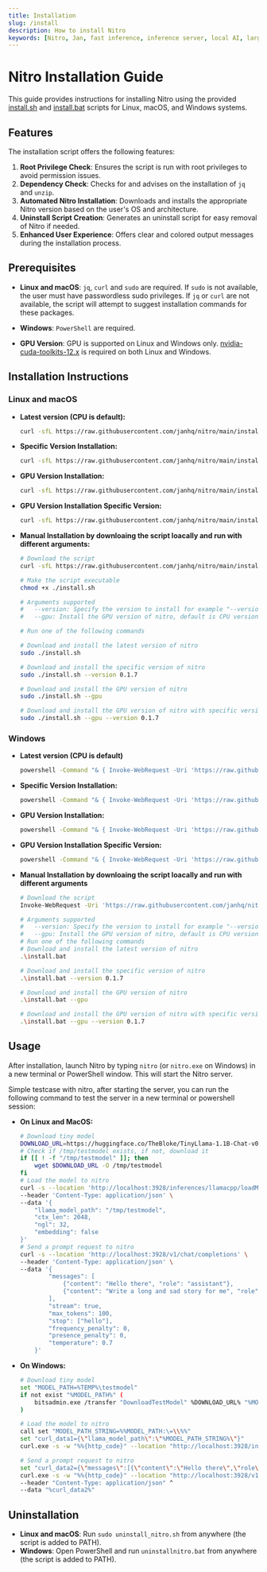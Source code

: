 ```yaml
---
title: Installation
slug: /install
description: How to install Nitro
keywords: [Nitro, Jan, fast inference, inference server, local AI, large language model, OpenAI compatible, open source, llama]
---
```


# Nitro Installation Guide

This guide provides instructions for installing Nitro using the provided [install.sh](https://github.com/janhq/nitro/blob/main/install.sh) and [install.bat](https://github.com/janhq/nitro/blob/main/install.bat) scripts for Linux, macOS, and Windows systems.

## Features

The installation script offers the following features:

1. **Root Privilege Check**: Ensures the script is run with root privileges to avoid permission issues.
2. **Dependency Check**: Checks for and advises on the installation of `jq` and `unzip`.
3. **Automated Nitro Installation**: Downloads and installs the appropriate Nitro version based on the user's OS and architecture.
4. **Uninstall Script Creation**: Generates an uninstall script for easy removal of Nitro if needed.
5. **Enhanced User Experience**: Offers clear and colored output messages during the installation process.

## Prerequisites

- **Linux and macOS**: `jq`, `curl` and `sudo` are required. If `sudo` is not available, the user must have passwordless sudo privileges. If `jq` or `curl` are not available, the script will attempt to suggest installation commands for these packages.
- **Windows**: `PowerShell` are required.

- **GPU Version**: GPU is supported on Linux and Windows only. [nvidia-cuda-toolkits-12.x](https://developer.nvidia.com/cuda-toolkit) is required on both Linux and Windows. 

## Installation Instructions

### Linux and macOS

- **Latest version (CPU is default):**

  ```bash
  curl -sfL https://raw.githubusercontent.com/janhq/nitro/main/install.sh | sudo /bin/bash -
  ```

- **Specific Version Installation:**
  ```bash
  curl -sfL https://raw.githubusercontent.com/janhq/nitro/main/install.sh -o /tmp/install.sh && chmod +x /tmp/install.sh && sudo bash /tmp/install.sh --version 0.1.7 && rm /tmp/install.sh
  ```

- **GPU Version Installation:**
  ```bash
  curl -sfL https://raw.githubusercontent.com/janhq/nitro/main/install.sh -o /tmp/install.sh && chmod +x /tmp/install.sh && sudo bash /tmp/install.sh --gpu && rm /tmp/install.sh
  ```

- **GPU Version Installation Specific Version:**
  ```bash
  curl -sfL https://raw.githubusercontent.com/janhq/nitro/main/install.sh -o /tmp/install.sh && chmod +x /tmp/install.sh && sudo bash /tmp/install.sh --gpu --version 0.1.7 && rm /tmp/install.sh
  ```

- **Manual Installation by downloaing the script loacally and run with different arguments:**

    ```bash
    # Download the script
    curl -sfL https://raw.githubusercontent.com/janhq/nitro/main/install.sh -o ./install.sh

    # Make the script executable
    chmod +x ./install.sh

    # Arguments supported
    #   --version: Specify the version to install for example "--version 0.1.7", default is latest, list version of nitro can be found in https://github.com/janhq/nitro/releases
    #   --gpu: Install the GPU version of nitro, default is CPU version

    # Run one of the following commands

    # Download and install the latest version of nitro
    sudo ./install.sh

    # Download and install the specific version of nitro
    sudo ./install.sh --version 0.1.7

    # Download and install the GPU version of nitro
    sudo ./install.sh --gpu

    # Download and install the GPU version of nitro with specific version
    sudo ./install.sh --gpu --version 0.1.7
    ```
### Windows
- **Latest version (CPU is default)**
  ```bash
  powershell -Command "& { Invoke-WebRequest -Uri 'https://raw.githubusercontent.com/janhq/nitro/main/install.bat' -OutFile 'install.bat'; .\install.bat; Remove-Item -Path 'install.bat' }"
  ```

- **Specific Version Installation:**
  ```bash
  powershell -Command "& { Invoke-WebRequest -Uri 'https://raw.githubusercontent.com/janhq/nitro/main/install.bat' -OutFile 'install.bat'; .\install.bat --version 0.1.7; Remove-Item -Path 'install.bat' }"
  ```

- **GPU Version Installation:**
  ```bash
  powershell -Command "& { Invoke-WebRequest -Uri 'https://raw.githubusercontent.com/janhq/nitro/main/install.bat' -OutFile 'install.bat'; .\install.bat --gpu; Remove-Item -Path 'install.bat' }"
  ```

- **GPU Version Installation Specific Version:**
  ```bash
  powershell -Command "& { Invoke-WebRequest -Uri 'https://raw.githubusercontent.com/janhq/nitro/main/install.bat' -OutFile 'install.bat'; .\install.bat --gpu --version 0.1.7; Remove-Item -Path 'install.bat' }"
  ```
- **Manual Installation by downloaing the script loacally and run with different arguments**

    ```bash
    # Download the script
    Invoke-WebRequest -Uri 'https://raw.githubusercontent.com/janhq/nitro/main/install.bat' -OutFile 'install.bat'

    # Arguments supported
    #   --version: Specify the version to install for example "--version 0.1.7", default is latest, list version of nitro can be found in https://github.com/janhq/nitro/releases
    #   --gpu: Install the GPU version of nitro, default is CPU version
    # Run one of the following commands
    # Download and install the latest version of nitro
    .\install.bat

    # Download and install the specific version of nitro
    .\install.bat --version 0.1.7

    # Download and install the GPU version of nitro
    .\install.bat --gpu

    # Download and install the GPU version of nitro with specific version
    .\install.bat --gpu --version 0.1.7
    ```
## Usage
After installation, launch Nitro by typing `nitro` (or `nitro.exe` on Windows) in a new terminal or PowerShell window. This will start the Nitro server.

Simple testcase with nitro, after starting the server, you can run the following command to test the server in a new terminal or powershell session:

- **On Linux and MacOS:**
  ```bash title="Linux and Macos"
  # Download tiny model
  DOWNLOAD_URL=https://huggingface.co/TheBloke/TinyLlama-1.1B-Chat-v0.3-GGUF/resolve/main/tinyllama-1.1b-chat-v0.3.Q2_K.gguf
  # Check if /tmp/testmodel exists, if not, download it
  if [[ ! -f "/tmp/testmodel" ]]; then
      wget $DOWNLOAD_URL -O /tmp/testmodel
  fi
  # Load the model to nitro
  curl -s --location 'http://localhost:3928/inferences/llamacpp/loadModel' \
  --header 'Content-Type: application/json' \
  --data '{
      "llama_model_path": "/tmp/testmodel",
      "ctx_len": 2048,
      "ngl": 32,
      "embedding": false
  }'
  # Send a prompt request to nitro
  curl -s --location 'http://localhost:3928/v1/chat/completions' \
  --header 'Content-Type: application/json' \
  --data '{
          "messages": [
              {"content": "Hello there", "role": "assistant"},
              {"content": "Write a long and sad story for me", "role": "user"}
          ],
          "stream": true,
          "max_tokens": 100,
          "stop": ["hello"],
          "frequency_penalty": 0,
          "presence_penalty": 0,
          "temperature": 0.7
      }'
  ```

- **On Windows:**
  ```bash title="Windows"
  # Download tiny model
  set "MODEL_PATH=%TEMP%\testmodel"
  if not exist "%MODEL_PATH%" (
      bitsadmin.exe /transfer "DownloadTestModel" %DOWNLOAD_URL% "%MODEL_PATH%"
  )

  # Load the model to nitro
  call set "MODEL_PATH_STRING=%%MODEL_PATH:\=\\%%"
  set "curl_data1={\"llama_model_path\":\"%MODEL_PATH_STRING%\"}"
  curl.exe -s -w "%%{http_code}" --location "http://localhost:3928/inferences/llamacpp/loadModel" --header "Content-Type: application/json" --data "%curl_data1%"

  # Send a prompt request to nitro
  set "curl_data2={\"messages\":[{\"content\":\"Hello there\",\"role\":\"assistant\"},{\"content\":\"Write a long and sad story for me\",\"role\":\"user\"}],\"stream\":true,\"model\":\"gpt-3.5-turbo\",\"max_tokens\":100,\"stop\":[\"hello\"],\"frequency_penalty\":0,\"presence_penalty\":0,\"temperature\":0.7}"
  curl.exe -s -w "%%{http_code}" --location "http://localhost:3928/v1/chat/completions" ^
  --header "Content-Type: application/json" ^
  --data "%curl_data2%"
  ```
  
## Uninstallation
- **Linux and macOS**: Run `sudo uninstall_nitro.sh` from anywhere (the script is added to PATH).
- **Windows**: Open PowerShell and run `uninstallnitro.bat` from anywhere (the script is added to PATH).